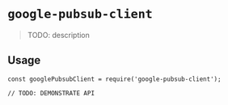 # `google-pubsub-client`

> TODO: description

## Usage

```
const googlePubsubClient = require('google-pubsub-client');

// TODO: DEMONSTRATE API
```
